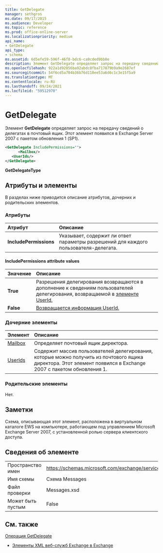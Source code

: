 ```yaml
---
title: GetDelegate
manager: sethgros
ms.date: 09/17/2015
ms.audience: Developer
ms.topic: reference
ms.prod: office-online-server
ms.localizationpriority: medium
api_name:
- GetDelegate
api_type:
- schema
ms.assetid: 6d5efe59-596f-46f8-bdc6-ca9cded9bb8e
description: Элемент GetDelegate определяет запрос на передачу сведений о делегатах в почтовый ящик. Этот элемент появился в Exchange Server 2007 с пакетом обновления 1 (SP1).
ms.openlocfilehash: 922a1d92856ba92abdc0fba717879b9a9e2687ef
ms.sourcegitcommit: 54f6cd5a704b36b76d110ee53a6d6c1c3e15f5a9
ms.translationtype: MT
ms.contentlocale: ru-RU
ms.lasthandoff: 09/24/2021
ms.locfileid: "59512970"
---
```

# <a name="getdelegate"></a>GetDelegate

Элемент **GetDelegate** определяет запрос на передачу сведений о делегатах в почтовый ящик. Этот элемент появился в Exchange Server 2007 с пакетом обновления 1 (SP1). 
  
```xml
<GetDelegate IncludePermissions="">
      <Mailbox/>
   <UserIds/>
</GetDelegate>
```

 **GetDelegateType**
## <a name="attributes-and-elements"></a>Атрибуты и элементы

В разделах ниже приводится описание атрибутов, дочерних и родительских элементов.
  
### <a name="attributes"></a>Атрибуты

|**Атрибут**|**Описание**|
|:-----|:-----|
|**IncludePermissions** <br/> |Указывает, содержит ли ответ параметры разрешений для каждого пользователя-делегата.  <br/> |
   
#### <a name="includepermissions-attribute-values"></a>IncludePermissions attribute values

|**Значение**|**Описание**|
|:-----|:-----|
|**True** <br/> |Разрешения делегирования возвращаются в дополнение к сведениям пользователей делегирования, возвращаемой в [элементе UserId.](userid.md)  <br/> |
|**False** <br/> |[Возвращается информация UserId.](userid.md)  <br/> |
   
### <a name="child-elements"></a>Дочерние элементы

|**Элемент**|**Описание**|
|:-----|:-----|
|[Mailbox](mailbox.md) <br/> |Определяет почтовый ящик директора.  <br/> |
|[UserIds](userids.md) <br/> |Содержит массив пользователей делегирования, которые можно получить из почтового ящика директора. Этот элемент появился в Exchange 2007 с пакетом обновления 1.  <br/> |
   
### <a name="parent-elements"></a>Родительские элементы

Нет.
  
## <a name="remarks"></a>Заметки

Схема, описывающая этот элемент, расположена в виртуальном каталоге EWS на компьютере, работающем под управлением Microsoft Exchange Server 2007, с установленной ролью сервера клиентского доступа.
  
## <a name="element-information"></a>Сведения об элементе

|||
|:-----|:-----|
|Пространство имен  <br/> |https://schemas.microsoft.com/exchange/services/2006/messages  <br/> |
|Имя схемы  <br/> |Схема Messages  <br/> |
|Файл проверки  <br/> |Messages.xsd  <br/> |
|Может быть пустым  <br/> |False  <br/> |
   
## <a name="see-also"></a>См. также



[Операция GetDelegate](getdelegate-operation.md)


- [Элементы XML веб-служб Exchange в Exchange](ews-xml-elements-in-exchange.md)

